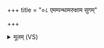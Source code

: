 +++
title = "०८ एमम्पन्थामरुक्षाम सुगम्"

+++
<details><summary>मूलम् (VS)</summary>

एमंपन्था॑मरुक्षाम सु॒गं स्व॑स्ति॒वाह॑नम्।  
यस्मि॑न्वी॒रो न रिष्य॑त्य॒न्येषां॑वि॒न्दते॒ वसु॑ ॥
</details>